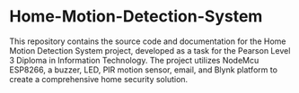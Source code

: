 # Home-Motion-Detection-System
This repository contains the source code and documentation for the Home Motion Detection System project, developed as a task for the Pearson Level 3 Diploma in Information Technology. The project utilizes NodeMcu ESP8266, a buzzer, LED, PIR motion sensor, email, and Blynk platform to create a comprehensive home security solution.
